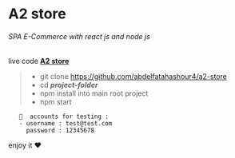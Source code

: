 # A2 store

###### SPA E-Commerce with react js and node js

live code [**A2 store**](https://a2-store.vercel.app)

> - git clone https://github.com/abdelfatahashour4/a2-store
> - cd **_project-folder_**
> - npm install into main root project
> - npm start

```
   📌  accounts for testing :
   - username : test@test.com
     password : 12345678
```

enjoy it ❤
